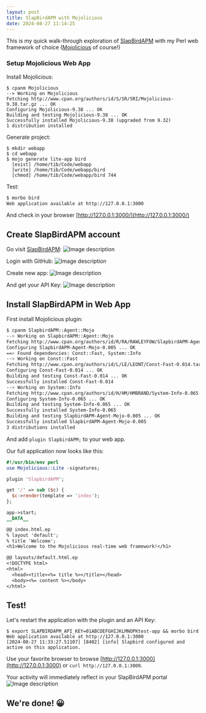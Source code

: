 ```yaml
---
layout: post
title: SlapBirdAPM with Mojolicious
date: 2024-08-27 11:14:25
---
```

This is my quick walk-through exploration of [SlapBirdAPM](https://slapbirdapm.com/) with my Perl web framework of choice ([Mojolicious](https://www.mojolicious.org/) of course!)
 
### Setup Mojolicious Web App
Install Mojolicious:
```
$ cpanm Mojolicious
--> Working on Mojolicious
Fetching http://www.cpan.org/authors/id/S/SR/SRI/Mojolicious-9.38.tar.gz ... OK
Configuring Mojolicious-9.38 ... OK
Building and testing Mojolicious-9.38 ... OK
Successfully installed Mojolicious-9.38 (upgraded from 9.32)
1 distribution installed
```

Generate project:
```
$ mkdir webapp
$ cd webapp
$ mojo generate lite-app bird
  [exist] /home/tib/Code/webapp
  [write] /home/tib/Code/webapp/bird
  [chmod] /home/tib/Code/webapp/bird 744
```

Test:
```bash
$ morbo bird
Web application available at http://127.0.0.1:3000
```

And check in your browser [http://127.0.0.1:3000/](http://127.0.0.1:3000/)

## Create SlapBirdAPM account
Go visit [SlapBirdAPM](https://www.slapbirdapm.com):
![Image description](images/zn3b9am7io9k3ua5stny.png)

Login with GitHub:
![Image description](images/de5jkkbl7e1rvty0ugxe.png)

Create new app:
![Image description](images/zv3iq8ghxvrhbomcczmt.png)

And get your API Key:
![Image description](images/f1ld3h64t3vxe5s36woz.png)

## Install SlapBirdAPM in Web App
First install Mojolicious plugin:

```bash
$ cpanm SlapbirdAPM::Agent::Mojo
--> Working on SlapbirdAPM::Agent::Mojo
Fetching http://www.cpan.org/authors/id/R/RA/RAWLEYFOW/SlapbirdAPM-Agent-Mojo-0.005.tar.gz ... OK
Configuring SlapbirdAPM-Agent-Mojo-0.005 ... OK
==> Found dependencies: Const::Fast, System::Info
--> Working on Const::Fast
Fetching http://www.cpan.org/authors/id/L/LE/LEONT/Const-Fast-0.014.tar.gz ... OK
Configuring Const-Fast-0.014 ... OK
Building and testing Const-Fast-0.014 ... OK
Successfully installed Const-Fast-0.014
--> Working on System::Info
Fetching http://www.cpan.org/authors/id/H/HM/HMBRAND/System-Info-0.065.tgz ... OK
Configuring System-Info-0.065 ... OK
Building and testing System-Info-0.065 ... OK
Successfully installed System-Info-0.065
Building and testing SlapbirdAPM-Agent-Mojo-0.005 ... OK
Successfully installed SlapbirdAPM-Agent-Mojo-0.005
3 distributions installed
```


And add `plugin SlapbirdAPM;` to your web app. 

Our full application now looks like this:
```perl
#!/usr/bin/env perl
use Mojolicious::Lite -signatures;

plugin 'SlapbirdAPM';

get '/' => sub ($c) {
  $c->render(template => 'index');
};

app->start;
__DATA__

@@ index.html.ep
% layout 'default';
% title 'Welcome';
<h1>Welcome to the Mojolicious real-time web framework!</h1>

@@ layouts/default.html.ep
<!DOCTYPE html>
<html>
  <head><title><%= title %></title></head>
  <body><%= content %></body>
</html>
```

## Test!
Let's restart the application with the plugin and an API Key: 
```
$ export SLAPBIRDAPM_API_KEY=01ABCDEFGHIJKLMNOPKtest-app && morbo bird
Web application available at http://127.0.0.1:3000
[2024-08-27 11:33:27.51107] [8402] [info] Slapbird configured and active on this application.
```

Use your favorite browser to browse [http://127.0.0.1:3000](http://127.0.0.1:3000) or `curl http://127.0.0.1:3000`.

Your activity will immediately reflect in your SlapBirdAPM portal 
![Image description](images/a3mxp69pekqyvglnqu5p.png)

## We're done! :grinning: